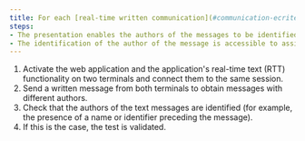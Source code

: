 ```yaml
---
title: For each [real-time written communication](#communication-ecrite-en-temps-reel) feature used with a [two-way voice communication](#application-web-de-communication-orale-bidirectionnelle) feature that identifies the speakers, do the messages respect these conditions?
steps:
- The presentation enables the authors of the messages to be identified;
- The identification of the author of the message is accessible to assistive technologies.
---
```


1. Activate the web application and the application's real-time text (RTT) functionality on two terminals and connect them to the same session.
2. Send a written message from both terminals to obtain messages with different authors.
3. Check that the authors of the text messages are identified (for example, the presence of a name or identifier preceding the message).
4. If this is the case, the test is validated.
